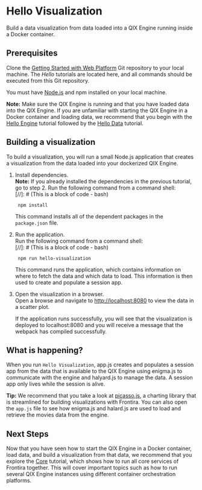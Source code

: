 # Hello Visualization

Build a data visualization from data loaded into a QIX Engine running inside a Docker container.

## Prerequisites

Clone the [Getting Started with Web Platform](https://github.com/qlik-ea/getting-started-with-web-platform) Git repository to your local machine. The *Hello* tutorials are located here, and all commands should be executed from this Git repository. 

You must have [Node.js](https://nodejs.org/en/) and npm installed on your local machine. 

**Note:** Make sure the QIX Engine is running and that you have loaded data into the QIX Engine. If you are unfamiliar with starting the QIX Engine in a Docker container and loading data, we recommend that you begin with the [Hello Engine](./hello-engine.md) tutorial followed by the [Hello Data](./hello-data.md) tutorial. 

## Building a visualization

To build a visualization, you will run a small Node.js application that creates a visualization from the data loaded into your dockerized QIX Engine. 

1. Install dependencies.  
   **Note:** If you already installed the dependencies in the previous tutorial, go to step 2. 
   Run the following command from a command shell:  
[//]: # (This is a block of code - bash)

        npm install  

    This command installs all of the dependent packages in the `package.json` file. 

2. Run the application.  
   Run the following command from a command shell:  
[//]: # (This is a block of code - bash)

        npm run hello-visualization  

    This command runs the application, which contains information on where to fetch the data and which data to load. This information is then used to create and populate a session app.  

3. Open the visualization in a browser.  
   Open a browse and navigate to [http://localhost:8080](http://localhost:8080) to view the data in a scatter plot.  

   If the application runs successfully, you will see that the visualization is deployed to localhost:8080 and you will receive a message that the webpack has compiled successfully.

## What is happening?

When you run `Hello Visualization`, app.js creates and populates a session app from the data that is available to the QIX Engine using enigma.js to communicate with the engine and halyard.js to manage the data. A session app only lives while the session is alive.

**Tip:** We recommend that you take a look at [picasso.js](https://github.com/qlik-ea/picasso.js), a charting library that is streamlined for building visualizations with Frontira. You can also open the `app.js` file to see how enigma.js and halard.js are used to load and retrieve the movies data from the engine. 

## Next Steps

Now that you have seen how to start the QIX Engine in a Docker container, load data, and build a visualization from that data, we recommend that you explore the [Core](./core.md) tutorial, which shows how to run all core services of Frontira together. This will cover important topics such as how to run several QIX Engine instances using
different container orchestration platforms.


